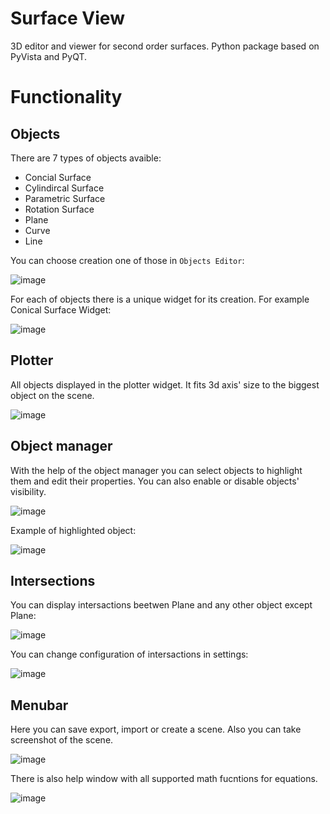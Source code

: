 # Surface View
3D editor and viewer for second order surfaces. Python package based on PyVista and PyQT.

# Functionality 
## Objects
There are 7 types of objects avaible:
- Concial Surface
- Cylindircal Surface
- Parametric Surface
- Rotation Surface
- Plane
- Curve
- Line

You can choose creation one of those in `Objects Editor`:

![image](https://github.com/DenDen039/surface-view/assets/49571325/94f19217-2eee-4ae0-bdc1-4561fffd6692)

For each of objects there is a unique widget for its creation. For example Conical Surface Widget:

![image](https://github.com/DenDen039/surface-view/assets/49571325/cb7b3ab9-bedb-4445-a845-3e083dcef15c)

## Plotter

All objects displayed in the plotter widget. It fits 3d axis' size to the biggest object on the scene.

![image](https://github.com/DenDen039/surface-view/assets/49571325/1fd5f32e-3987-45c4-b726-b17b5030f22f)

## Object manager
With the help of the object manager you can select objects to highlight them and edit their properties. You can also enable or disable objects' visibility.

![image](https://github.com/DenDen039/surface-view/assets/49571325/702894a9-39d4-41b3-a0f0-6819a35d633f)

Example of highlighted object:

![image](https://github.com/DenDen039/surface-view/assets/49571325/c8750f19-7ba1-45e1-be87-9cd79863af22)

## Intersections

You can display intersactions beetwen Plane and any other object except Plane:

![image](https://github.com/DenDen039/surface-view/assets/49571325/1998cf1a-94b6-4610-be28-fa9403d1c5e4)

You can change configuration of intersactions in settings:

![image](https://github.com/DenDen039/surface-view/assets/49571325/9ccd8283-4f2c-449f-a57f-7984463a7386)

## Menubar
Here you can save export, import or create a scene. Also you can take screenshot of the scene.

![image](https://github.com/DenDen039/surface-view/assets/49571325/d996b91f-998e-461d-aa75-11b203153e65)

There is also help window with all supported math fucntions for equations. 

![image](https://github.com/DenDen039/surface-view/assets/49571325/aca1f32a-6639-40a8-a6e9-e2349c60ac8d)


